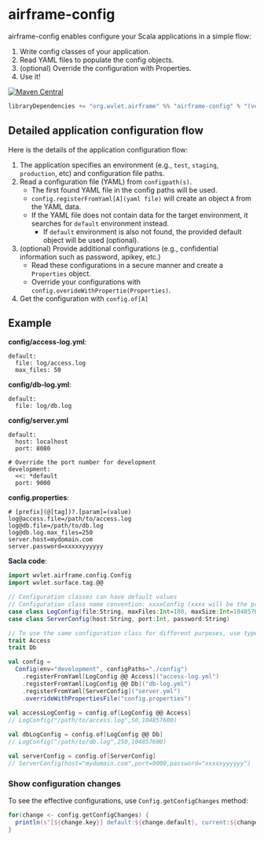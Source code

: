 airframe-config
===

airframe-config enables configure your Scala applications in a simple flow:

1. Write config classes of your application.
1. Read YAML files to populate the config objects.
1. (optional) Override the configuration with Properties.
1. Use it!

[![Maven Central](https://maven-badges.herokuapp.com/maven-central/org.wvlet.airframe/airframe-config_2.12/badge.svg)](https://maven-badges.herokuapp.com/maven-central/org.wvlet.airframe/airframe-config_2.12/)

```scala
libraryDependencies += "org.wvlet.airframe" %% "airframe-config" % "(version)"
```

## Detailed application configuration flow

Here is the details of the application configuration flow:

1. The application specifies an environment (e.g., `test`, `staging`, `production`, etc) and configuration file paths.
1. Read a configuration file (YAML) from `configpath(s)`.
   - The first found YAML file in the config paths will be used.
   - `config.registerFromYaml[A](yaml file)` will create an object `A` from the YAML data.
   - If the YAML file does not contain data for the target environment, it searches for `default` environment instead.
       - If `default` environment is also not found, the provided default object will be used (optional).
1. (optional) Provide additional configurations (e.g., confidential information such as password, apikey, etc.)
   - Read these configurations in a secure manner and create a `Properties` object.
   - Override your configurations with `config.overideWithPropertie(Properties)`.
1. Get the configuration with `config.of[A]`


## Example

**config/access-log.yml**:
```
default:
  file: log/access.log
  max_files: 50
```

**config/db-log.yml**:
```
default:
  file: log/db.log
```

**config/server.yml**
```
default:
  host: localhost
  port: 8080

# Override the port number for development
development:
  <<: *default
  port: 9000
```

**config.properties**:
```
# [prefix](@[tag])?.[param]=(value)
log@access.file=/path/to/access.log
log@db.file=/path/to/db.log
log@db.log.max_files=250
server.host=mydomain.com
server.password=xxxxxyyyyyy
```

**Sacla code**:
```scala
import wvlet.airframe.config.Config
import wvlet.surface.tag.@@

// Configuration classes can have default values
// Configuration class name convention: xxxxConfig (xxxx will be the prefix for properties file)
case class LogConfig(file:String, maxFiles:Int=100, maxSize:Int=10485760)
case class ServerConfig(host:String, port:Int, password:String)

// To use the same configuration class for different purposes, use type tag (@@ Tag)
trait Access
trait Db

val config = 
  Config(env="development", configPaths="./config")
    .registerFromYaml[LogConfig @@ Access]("access-log.yml")
    .registerFromYaml[LogConfig @@ Db]("db-log.yml")
    .registerFromYaml[ServerConfig]("server.yml")
    .overrideWithPropertiesFile("config.properties")
    
val accessLogConfig = config.of[LogConfig @@ Access]
// LogConfig("/path/to/access.log",50,104857600)

val dbLogConfig = config.of[LogConfig @@ Db]
// LogConfig("/path/to/db.log",250,104857600)

val serverConfig = config.of[ServerConfig]
// ServerConfig(host="mydomain.com",port=9000,password="xxxxxyyyyyy")

```


### Show configuration changes

To see the effective configurations, use `Config.getConfigChanges` method:
```scala
for(change <- config.getConfigChanges) {
  println(s"[${change.key}] default:${change.default}, current:${change.current}")
}
```
